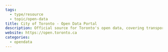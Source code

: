 ```yaml
---
tags:
  - type/resource
  - topic/open-data
title: City of Toronto - Open Data Portal
description: Official source for Toronto's open data, covering transportation, public safety, and more.
website: https://open.toronto.ca
categories:
  - opendata
---
```

